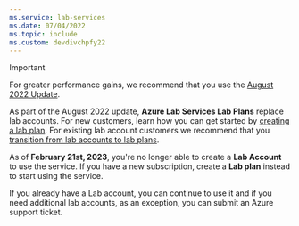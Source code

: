 ```yaml
---
ms.service: lab-services
ms.date: 07/04/2022
ms.topic: include
ms.custom: devdivchpfy22
---
```


> [!IMPORTANT]
> For greater performance gains, we recommend that you use the [August 2022 Update](../lab-services-whats-new.md).
>
> As part of the August 2022 update, **Azure Lab Services Lab Plans** replace lab accounts. For new customers, learn how you can get started by [creating a lab plan](../quick-create-resources.md). For existing lab account customers we recommend that you [transition from lab accounts to lab plans](../migrate-to-2022-update.md).
>
> As of **February 21st, 2023**, you're no longer able to create a **Lab Account** to use the service. If you have a new subscription, create a **Lab plan** instead to start using the service. 
>
> If you already have a Lab account, you can continue to use it and if you need additional lab accounts, as an exception, you can submit an Azure support ticket.